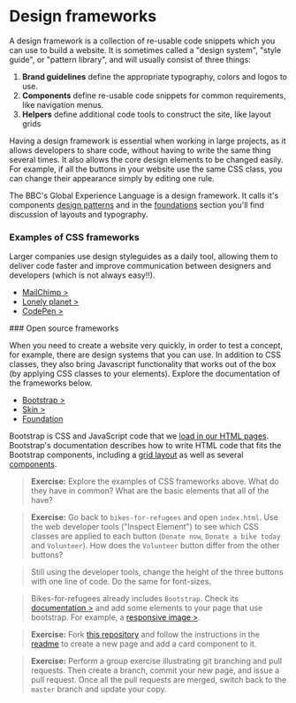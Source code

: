 # Design frameworks

A design framework is a collection of re-usable code snippets which you can use to build a website. It is sometimes called a "design system", "style guide", or "pattern library", and will usually consist of three things:

1. **Brand guidelines** define the appropriate typography, colors and logos to use.
2. **Components** define re-usable code snippets for common requirements, like navigation menus.
3. **Helpers** define additional code tools to construct the site, like layout grids

Having a design framework is essential when working in large projects, as it allows developers to share code, without having to write the same thing several times. It also allows the core design elements to be changed easily. For example, if all the buttons in your website use the same CSS class, you can change their appearance simply by editing one rule.

The BBC's Global Experience Language is a design framework. It calls it's components [design patterns](http://www.bbc.co.uk/gel/guidelines/category/design-patterns) and in the [foundations](http://www.bbc.co.uk/gel/guidelines/category/foundations) section you'll find discussion of layouts and typography.


### Examples of CSS frameworks
Larger companies use design styleguides as a daily tool, allowing them to deliver code faster and improve communication between designers and developers (which is not always easy!!).

- [MailChimp >](http://ux.mailchimp.com/patterns)
- [Lonely planet >](http://rizzo.lonelyplanet.com/styleguide)
- [CodePen >](http://codepen.io/guide/)

### Open source frameworks

When you need to create a website very quickly, in order to test a concept, for example, there are design systems that you can use. In addition to CSS classes, they also bring Javascript functionality that works out of the box (by applying CSS classes to your elements). Explore the documentation of the frameworks below.

- [Bootstrap >](http://getbootstrap.com/)
- [Skin >](https://ebay.github.io/skin/)
- [Foundation](http://foundation.zurb.com/)

Bootstrap is CSS and JavaScript code that we [load in our HTML pages](https://v4-alpha.getbootstrap.com/getting-started/introduction/). Bootstrap's documentation describes how to write HTML code that fits the Bootstrap components, including a [grid layout](https://v4-alpha.getbootstrap.com/layout/grid/) as well as several [components](https://v4-alpha.getbootstrap.com/components/alerts/).

> **Exercise:** Explore the examples of CSS frameworks above. What do they have in common? What are the basic elements that all of the have?

> **Exercise:** Go back to `bikes-for-refugees` and open `index.html`. Use the web developer tools ("Inspect Element") to see which CSS classes are applied to each button (`Donate now`, `Donate a bike today` and `Volunteer`). How does the `Volunteer` button differ from the other buttons?

> Still using the developer tools, change the height of the three buttons with one line of code. Do the same for font-sizes.

> Bikes-for-refugees already includes `Bootstrap`. Check its [documentation >](http://getbootstrap.com/css/) and add some elements to your page that use bootstrap. For example, a [responsive image >](http://getbootstrap.com/css/#images).

> **Exercise:** Fork [this repository](https://github.com/NateWr/groupstrap) and follow the instructions in the [readme](https://github.com/NateWr/groupstrap) to create a new page and add a card component to it.

> **Exercise:** Perform a group exercise illustrating git branching and pull requests. Then create a branch, commit your new page, and issue a pull request. Once all the pull requests are merged, switch back to the `master` branch and update your copy.
